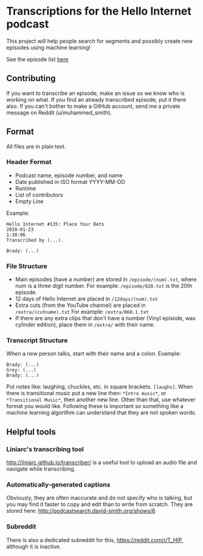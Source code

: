 # Transcriptions for the Hello Internet podcast

This project will help people search for segments and possibly create new episodes using machine learning!


See the episode list [here](Episodes.md)

## Contributing
If you want to transcribe an episode, make an issue so we know who is working on what. If you find an already transcribed episode, put it there also. If you can't bother to make a GitHub account, send me a private message on Reddit (u/muhammed_smith).

## Format
All files are in plain text.
### Header Format
- Podcast name, episode number, and name
- Date published in ISO format YYYY-MM-DD
- Runtime
- List of contributors
- Empty Line

Example:
```
Hello Internet #135: Place Your Bets
2020-01-23
1:30:06
Transcribed by (...).

Brady: (...)
```

### File Structure
- Main episodes (have a number) are stored in `/episode/(num).txt`, where num is a three digit number. For example: `/episode/020.txt` is the 20th episode.
- 12 days of Hello Internet are placed in `/12days/(num).txt`
- Extra cuts (from the YouTube channel) are placed in `/extra/(cutname).txt` For example: `/extra/060.1.txt`
- If there are any extra clips that don't have a number (Vinyl episode, wax cylinder edition), place them in `/extra/` with their name.

### Transcript Structure
When a new person talks, start with their name and a colon.
Example:
```
Brady: (...)
Grey: (...)
Brady: (...)
```
Put notes like: laughing, chuckles, etc. in square brackets. `[laughs]`.
When there is transitional music put a new line then: `*Intro music*`, or `*Transitional Music*`, then another new line.
Other than that, use whatever format you would like.
Following these is important so something like a machine learning algorithm can understand that they are not spoken words.


## Helpful tools
### Liniarc's transcribing tool
http://liniarc.github.io/transcriber/ is a useful tool to upload an audio file and navigate while transcribing.

### Automatically-generated captions
Obviously, they are often inaccurate and do not specify who is talking, but you may find it faster to copy and edit than to write from scratch.
They are stored here: http://podcastsearch.david-smith.org/shows/6

### Subreddit
There is also a dedicated subreddit for this, https://reddit.com/r/T_HIP, although it is inactive.

